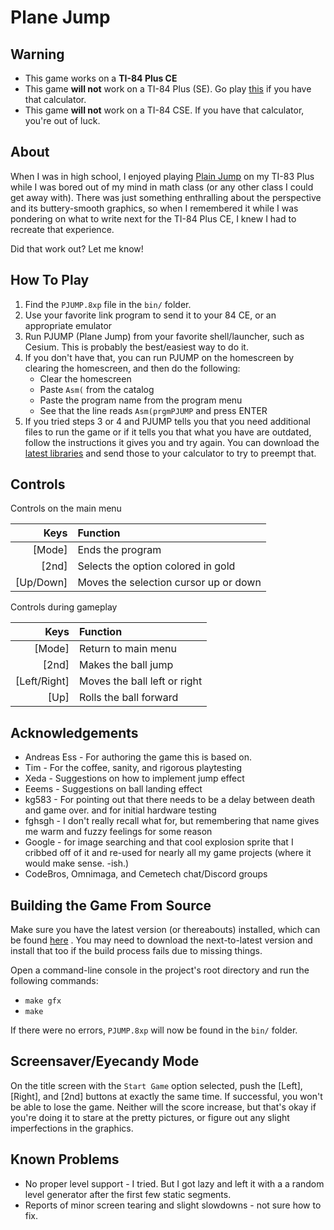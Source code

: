 Plane Jump
==========

Warning
-------
* This game works on a **TI-84 Plus CE**
* This game **will not** work on a TI-84 Plus (SE). Go play
	[this](https://www.ticalc.org/archives/files/fileinfo/96/9687.html)
	if you have that calculator.
* This game **will not** work on a TI-84 CSE. If you have that calculator,
	you're out of luck.

About
-----
When I was in high school, I enjoyed playing
[Plain Jump](https://www.ticalc.org/archives/files/fileinfo/96/9687.html)
on my TI-83 Plus while I was bored out of my mind in math class (or any other
class I could get away with). There was just something enthralling about the
perspective and its buttery-smooth graphics, so when I remembered it while I
was pondering on what to write next for the TI-84 Plus CE, I knew I had to
recreate that experience.

Did that work out? Let me know!

How To Play
-----------
1. Find the `PJUMP.8xp` file in the `bin/` folder.
2. Use your favorite link program to send it to your 84 CE, or an
	appropriate emulator
3. Run PJUMP (Plane Jump) from your favorite shell/launcher, such as Cesium.
	This is probably the best/easiest way to do it.
4. If you don't have that, you can run PJUMP on the homescreen by clearing the 
	homescreen, and then do the following:
	*	Clear the homescreen
	*	Paste `Asm(` from the catalog
	*	Paste the program name from the program menu
	*	See that the line reads `Asm(prgmPJUMP` and press ENTER
5. If you tried steps 3 or 4 and PJUMP tells you that you need additional
	files to run the game or if it tells you that what you have are outdated,
	follow the instructions it gives you and try again. You can download the
	[latest libraries](https://github.com/CE-Programming/libraries/releases)
	and send those to your calculator to try to preempt that.

Controls
--------

Controls on the main menu

| Keys    | Function
|--------:|:-------------------
|[Mode]   | Ends the program
|[2nd]    | Selects the option colored in gold
|[Up/Down]| Moves the selection cursor up or down

Controls during gameplay

| Keys       | Function
|-----------:|:-------------------
|[Mode]      | Return to main menu
|[2nd]       | Makes the ball jump
|[Left/Right]| Moves the ball left or right
|[Up]        | Rolls the ball forward



Acknowledgements
----------------
* Andreas Ess - For authoring the game this is based on.
* Tim - For the coffee, sanity, and rigorous playtesting
* Xeda - Suggestions on how to implement jump effect
* Eeems - Suggestions on ball landing effect
* kg583 - For pointing out that there needs to be a delay between death and game over.
	and for initial hardware testing
* fghsgh - I don't really recall what for, but remembering that name gives me
	warm and fuzzy feelings for some reason
* Google - for image searching and that cool explosion sprite that I cribbed off
	of it and re-used for nearly all my game projects (where it would make sense. -ish.)
* CodeBros, Omnimaga, and Cemetech chat/Discord groups

Building the Game From Source
-----------------------------

Make sure you have the latest version (or thereabouts) installed,
which can be found 
[here](https://github.com/CE-Programming/toolchain/releases) .
You may need to download the next-to-latest version and install that too if
the build process fails due to missing things.

Open a command-line console in the project's root directory and run the
following commands:

* `make gfx`
* `make`

If there were no errors, `PJUMP.8xp` will now be found in the `bin/` folder.

Screensaver/Eyecandy Mode
-------------------------
On the title screen with the `Start Game` option selected, push 
the [Left], [Right], and [2nd] buttons at exactly the same time.
If successful, you won't be able to lose the game. Neither will the
score increase, but that's okay if you're doing it to stare at the
pretty pictures, or figure out any slight imperfections in the graphics.

Known Problems
--------------
* No proper level support - I tried. But I got lazy and left it with a
	a random level generator after the first few static segments.
* Reports of minor screen tearing and slight slowdowns - not sure how to fix.













